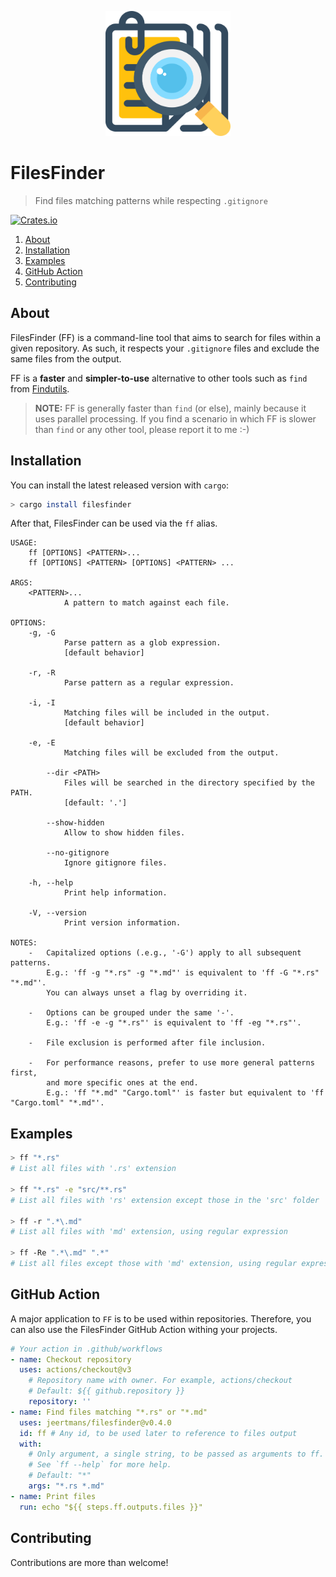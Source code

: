 <p align="center">
  <img src="https://raw.githubusercontent.com/jeertmans/filesfinder/main/static/logo.svg" width="200" height="200"> </img>
</p>

# FilesFinder

> Find files matching patterns while respecting `.gitignore`

[![Crates.io](https://img.shields.io/crates/v/filesfinder)](https://crates.io/crates/filesfinder)

1. [About](#about)
2. [Installation](#installation)
3. [Examples](#examples)
4. [GitHub Action](#github-action)
5. [Contributing](#contributing)

## About

FilesFinder (FF) is a command-line tool that aims to search for files within a given repository.
As such, it respects your `.gitignore` files and exclude the same files from the output.

FF is a **faster** and **simpler-to-use** alternative to other tools such as `find` from [Findutils](https://www.gnu.org/software/findutils/manual/html_mono/find.html).

> **NOTE:** FF is generally faster than `find` (or else), mainly because it uses parallel processing. If you find a scenario in which FF is slower than `find` or any other tool, please report it to me :-)

## Installation

You can install the latest released version with `cargo`:

```bash
> cargo install filesfinder
```

After that, FilesFinder can be used via the `ff` alias.

```text
USAGE:
    ff [OPTIONS] <PATTERN>...
    ff [OPTIONS] <PATTERN> [OPTIONS] <PATTERN> ...

ARGS:
    <PATTERN>...
            A pattern to match against each file.

OPTIONS:
    -g, -G
            Parse pattern as a glob expression.
            [default behavior]

    -r, -R
            Parse pattern as a regular expression.

    -i, -I
            Matching files will be included in the output.
            [default behavior]

    -e, -E
            Matching files will be excluded from the output.

        --dir <PATH>
            Files will be searched in the directory specified by the PATH.
            [default: '.']

        --show-hidden
            Allow to show hidden files.

        --no-gitignore
            Ignore gitignore files.

    -h, --help
            Print help information.

    -V, --version
            Print version information.

NOTES:
    -   Capitalized options (.e.g., '-G') apply to all subsequent patterns.
        E.g.: 'ff -g "*.rs" -g "*.md"' is equivalent to 'ff -G "*.rs" "*.md"'.
        You can always unset a flag by overriding it.

    -   Options can be grouped under the same '-'.
        E.g.: 'ff -e -g "*.rs"' is equivalent to 'ff -eg "*.rs"'.

    -   File exclusion is performed after file inclusion.

    -   For performance reasons, prefer to use more general patterns first,
        and more specific ones at the end.
        E.g.: 'ff "*.md" "Cargo.toml"' is faster but equivalent to 'ff "Cargo.toml" "*.md"'.
```

## Examples

```bash
> ff "*.rs"
# List all files with '.rs' extension

> ff "*.rs" -e "src/**.rs"
# List all files with 'rs' extension except those in the 'src' folder

> ff -r ".*\.md"
# List all files with 'md' extension, using regular expression

> ff -Re ".*\.md" ".*"
# List all files except those with 'md' extension, using regular expression
```

## GitHub Action

A major application to `FF` is to be used within repositories. Therefore, you can also use the FilesFinder GitHub Action withing your projects.

```yml
# Your action in .github/workflows
- name: Checkout repository
  uses: actions/checkout@v3
    # Repository name with owner. For example, actions/checkout
    # Default: ${{ github.repository }}
    repository: ''
- name: Find files matching "*.rs" or "*.md"
  uses: jeertmans/filesfinder@v0.4.0
  id: ff # Any id, to be used later to reference to files output
  with:
    # Only argument, a single string, to be passed as arguments to ff.
    # See `ff --help` for more help.
    # Default: "*"
    args: "*.rs *.md"
- name: Print files
  run: echo "${{ steps.ff.outputs.files }}"
```

## Contributing

Contributions are more than welcome!

